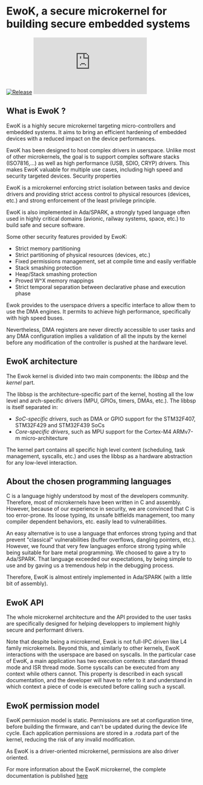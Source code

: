 # EwoK, a secure microkernel for building secure embedded systems


[![Release](https://img.shields.io/github/release/wookey-project/ewok-kernel.svg)](https://github.com/wookey-project/ewok-kernel/releases/latest)
[![Build Status](https://dev.azure.com/phil0093/phil/_apis/build/status/wookey-project.manifest?branchName=master)](https://dev.azure.com/phil0093/phil/_build/latest?definitionId=1&branchName=master)


## What is EwoK ?

EwoK is a highly secure microkernel targeting micro-controllers and embedded systems.
It aims to bring an efficient hardening of embedded devices with a reduced impact on
the device performances.

EwoK has been designed to host complex drivers in userspace. Unlike most of
other microkernels, the goal is to support complex software stacks (ISO7816,...)
as well as high performance (USB, SDIO, CRYP) drivers. This makes EwoK valuable
for multiple use cases, including high speed and security targeted devices.
Security properties

EwoK is a microkernel enforcing strict isolation between tasks and device
drivers and providing strict access control to physical resources (devices,
etc.) and strong enforcement of the least privilege principle.

EwoK is also implemented in Ada/SPARK, a strongly typed language often used
in highly critical domains (avionic, railway systems, space, etc.) to build
safe and secure software.

Some other security features provided by EwoK:

   * Strict memory partitioning
   * Strict partitioning of physical resources (devices, etc.)
   * Fixed permissions management, set at compile time and easily verifiable
   * Stack smashing protection
   * Heap/Stack smashing protection
   * Proved W^X memory mappings
   * Strict temporal separation between declarative phase and execution phase

Ewok provides to the userspace drivers a specific interface to allow them to
use the DMA engines. It permits to achieve high performance, specifically with
high speed buses.

Nevertheless, DMA registers are never directly accessible to user tasks and any
DMA configuration implies a validation of all the inputs by the kernel before
any modification of the controller is pushed at the hardware level.

## EwoK architecture

The Ewok kernel is divided into two main components: the *libbsp* and the *kernel*
part.

The libbsp is the architecture-specific part of the kernel, hosting all the low
level and arch-specific drivers (MPU, GPIOs, timers, DMAs, etc.). The libbsp is
itself separated in:

   * *SoC-specific drivers*, such as DMA or GPIO support for the STM32F407, STM32F429 and STM32F439 SoCs
   * *Core-specific drivers*, such as MPU support for the Cortex-M4 ARMv7-m micro-architecture

The kernel part contains all specific high level content (scheduling, task
management, syscalls, etc.) and uses the libbsp as a hardware abstraction for
any low-level interaction.

## About the chosen programming languages

C is a language highly understood by most of the developers community.
Therefore, most of microkernels have been written in C and assembly.
However, because of our experience in security, we are convinced that C is
too error-prone. Its loose typing, its unsafe bitfields management, too many
compiler dependent behaviors, etc. easily lead to vulnerabilities.

An easy alternative is to use a language that enforces strong typing
and that prevent "classical" vulnerabilities (buffer overflows, dangling
pointers, etc.). However, we found that very few languages enforce strong
typing while being suitable for bare metal programming. We choosed to gave a
try to Ada/SPARK. That language exceeded our expectations, by being simple
to use and by gaving us a tremendous help in the debugging process.

Therefore, EwoK is almost entirely implemented in Ada/SPARK (with a little bit
of assembly).

## EwoK API

The whole microkernel architecture and the API provided to the user tasks are
specifically designed for helping developpers to implement highly secure and
performant drivers.

Note that despite being a microkernel, Ewok is not full-IPC driven like L4
family microkernels. Beyond this, and similarly to other kernels, EwoK
interactions with the userspace are based on syscalls. In the particular case
of EwoK, a main application has two execution contexts: standard thread mode
and ISR thread mode. Some syscalls can be executed from any context while
others cannot. This property is described in each syscall documentation, and
the developer will have to refer to it and understand in which context a piece
of code is executed before calling such a syscall.

## EwoK permission model

EwoK permission model is static. Permissions are set at configuration time,
before building the firmware, and can't be updated during the device life
cycle. Each application permissions are stored in a .rodata part of the kernel,
reducing the risk of any invalid modification.

As EwoK is a driver-oriented microkernel, permissions are also driver oriented.

For more information about the EwoK microkernel, the complete documentation is
published [here](https://wookey-project.github.io/ewok/index.html)

